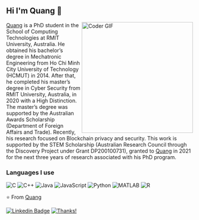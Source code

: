 ## Hi I'm Quang :fox_face:

<a href="https://github.com/cnquang">
 <img align="right" src="https://user-images.githubusercontent.com/87842051/160264946-8ad08c94-9a96-4fd0-8efe-b8ade4336425.gif" alt="Coder GIF" width="300" height="300">

[Quang](https://www.linkedin.com/in/nhat-quang-cao-26786a1a6/) is a PhD student in the School of Computing Technologies at RMIT University, Australia. He obtained his bachelor’s degree in Mechatronic Engineering from Ho Chi Minh City University of Technology (HCMUT) in 2014. After that, he completed his master’s degree in Cyber Security from RMIT University, Australia, in 2020 with a High Distinction. The master’s degree was supported by the Australian Awards Scholarship (Department of Foreign Affairs and Trade). Recently, his research focused on Blockchain privacy and security. This work is supported by the STEM Scholarship (Australian Research Council through the Discovery Project under Grant DP200100731), granted to [Quang](https://www.linkedin.com/in/nhat-quang-cao-26786a1a6/) in 2021 for the next three years of research associated with his PhD program.

### Languages I use

![C](https://img.shields.io/badge/-C-000000?style=flat&logo=c)
![C++](https://img.shields.io/badge/-C++-000000?style=flat&logo=c%2B%2B)
![Java](https://img.shields.io/badge/-Java-000000?style=flat&logo=java)
![JavaScript](https://img.shields.io/badge/-JavaScript-000000?style=flat&logo=javascript)
![Python](https://img.shields.io/badge/-Python-000000?style=flat&logo=python)
![MATLAB](https://www.mathworks.com/matlabcentral/images/matlab-file-exchange.svg)
![R](https://img.shields.io/badge/R-276DC3?style=for-the-badge&logo=r&logoColor=white)

⭐️ From [Quang](https://github.com/cnquang)

[![Linkedin Badge](https://img.shields.io/badge/LinkedIn-0077B5?style=for-the-badge&logo=linkedin&logoColor=white)](https://www.linkedin.com/in/nhat-quang-cao-26786a1a6/) 
[![Thanks!](https://img.shields.io/badge/Thanks%20for%20visiting-!-1EAEDB.svg)](https://github.com/cnquang)
